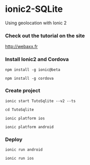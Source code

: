 # ionic2-SQLite
Using geolocation with Ionic 2

### Check out the tutorial on the site
http://webaxx.fr

### Install Ionic2 and Cordova
`npm install -g ionic@beta`

`npm install -g cordova`

### Create project
`ionic start TutoSqlite --v2 --ts`

`cd TutoSqlite`

`ionic platform ios`

`ionic platform android`

### Deploy
`ionic run android`

`ionic run ios`
